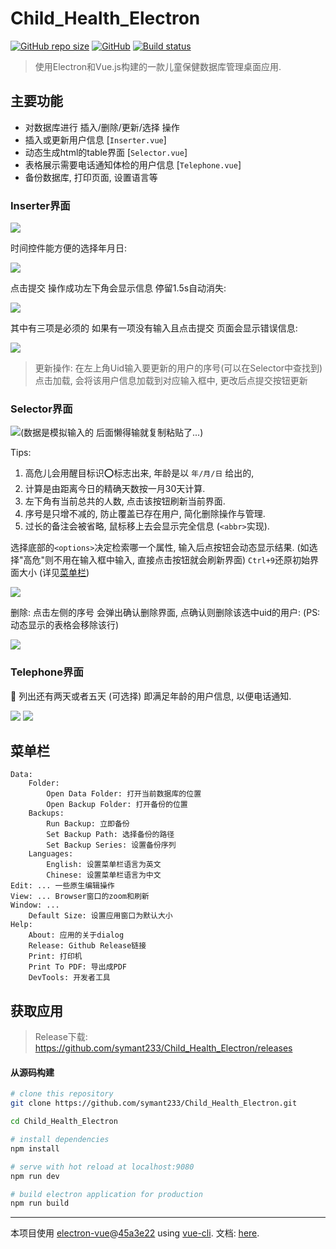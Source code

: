 # Child_Health_Electron

[![GitHub repo size](https://img.shields.io/github/repo-size/symant233/Child_Health_Electron)](https://github.com/symant233/Child_Health_Electron/archive/master.zip) [![GitHub](https://img.shields.io/github/license/symant233/Child_Health_Electron)](https://github.com/symant233/Child_Health_Electron/blob/master/LICENSE) [![Build status](https://ci.appveyor.com/api/projects/status/fvth00ua9t2nt1pf?svg=true)](https://ci.appveyor.com/project/symant233/child-health-electron)


> 使用Electron和Vue.js构建的一款儿童保健数据库管理桌面应用.

## 主要功能
 - 对数据库进行 插入/删除/更新/选择 操作
 - 插入或更新用户信息 [`Inserter.vue`]
 - 动态生成html的table界面 [`Selector.vue`]
 - 表格展示需要电话通知体检的用户信息 [`Telephone.vue`]
 - 备份数据库, 打印页面, 设置语言等

### Inserter界面

<img src="images/Snipaste_2020-01-21_18-42-30.png">

时间控件能方便的选择年月日:

<img src="images/Snipaste_2020-01-21_18-58-26.png">

点击提交 操作成功左下角会显示信息 停留1.5s自动消失:

<img src="images/Snipaste_2020-01-21_19-01-39.png">

其中有三项是必须的 如果有一项没有输入且点击提交 页面会显示错误信息:

<img src="images/Snipaste_2020-01-21_19-07-23.png">

> 更新操作:
> 在左上角Uid输入要更新的用户的序号(可以在Selector中查找到)
> 点击加载, 会将该用户信息加载到对应输入框中, 更改后点提交按钮更新

### Selector界面

<img src="images/Snipaste_2020-01-21_19-42-46.png" alt="(数据是模拟输入的 后面懒得输就复制粘贴了...)">

Tips: 
1. 高危儿会用醒目标识⭕标志出来, 年龄是以 `年/月/日` 给出的,
2. 计算是由距离今日的精确天数按一月30天计算. 
3. 左下角有当前总共的人数, 点击该按钮刷新当前界面.
4. 序号是只增不减的, 防止覆盖已存在用户, 简化删除操作与管理.
5. 过长的备注会被省略, 鼠标移上去会显示完全信息 (`<abbr>`实现).

选择底部的`<options>`决定检索哪一个属性, 输入后点按钮会动态显示结果. (如选择"高危"则不用在输入框中输入, 直接点击按钮就会刷新界面) `Ctrl+9`还原初始界面大小 (详见[菜单栏](#菜单栏))

<img src="images/Snipaste_2020-01-21_20-06-32.png">

删除: 点击左侧的序号 会弹出确认删除界面, 点确认则删除该选中uid的用户: 
(PS: 动态显示的表格会移除该行)

<img src="images/Snipaste_2020-01-21_20-02-12.png">



### Telephone界面

🌟 列出还有两天或者五天 (可选择) 即满足年龄的用户信息, 以便电话通知.

<img src="images/Snipaste_2020-01-21_20-28-06.png">

<img src="images/notice.jpg">

## 菜单栏
```
Data:
    Folder:
        Open Data Folder: 打开当前数据库的位置
        Open Backup Folder: 打开备份的位置
    Backups:
        Run Backup: 立即备份
        Set Backup Path: 选择备份的路径
        Set Backup Series: 设置备份序列
    Languages:
        English: 设置菜单栏语言为英文
        Chinese: 设置菜单栏语言为中文
Edit: ... 一些原生编辑操作
View: ... Browser窗口的zoom和刷新
Window: ... 
    Default Size: 设置应用窗口为默认大小
Help: 
    About: 应用的关于dialog
    Release: Github Release链接
    Print: 打印机
    Print To PDF: 导出成PDF
    DevTools: 开发者工具
```

## 获取应用

> Release下载: https://github.com/symant233/Child_Health_Electron/releases

#### 从源码构建

``` bash
# clone this repository
git clone https://github.com/symant233/Child_Health_Electron.git

cd Child_Health_Electron

# install dependencies
npm install

# serve with hot reload at localhost:9080
npm run dev

# build electron application for production
npm run build
```

---

本项目使用 [electron-vue](https://github.com/SimulatedGREG/electron-vue)@[45a3e22](https://github.com/SimulatedGREG/electron-vue/tree/45a3e224e7bb8fc71909021ccfdcfec0f461f634) using [vue-cli](https://github.com/vuejs/vue-cli). 文档: [here](https://simulatedgreg.gitbooks.io/electron-vue/content/index.html).
